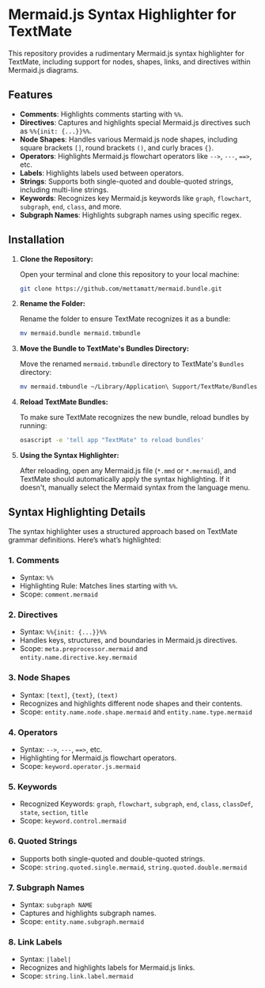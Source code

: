# Mermaid.js Syntax Highlighter for TextMate

This repository provides a rudimentary Mermaid.js syntax highlighter for TextMate, including support for nodes, shapes, links, and directives within Mermaid.js diagrams.

## Features

- **Comments**: Highlights comments starting with `%%`.
- **Directives**: Captures and highlights special Mermaid.js directives such as `%%{init: {...}}%%`.
- **Node Shapes**: Handles various Mermaid.js node shapes, including square brackets `[]`, round brackets `()`, and curly braces `{}`.
- **Operators**: Highlights Mermaid.js flowchart operators like `-->`, `---`, `==>`, etc.
- **Labels**: Highlights labels used between operators.
- **Strings**: Supports both single-quoted and double-quoted strings, including multi-line strings.
- **Keywords**: Recognizes key Mermaid.js keywords like `graph`, `flowchart`, `subgraph`, `end`, `class`, and more.
- **Subgraph Names**: Highlights subgraph names using specific regex.

## Installation

1. **Clone the Repository:**

   Open your terminal and clone this repository to your local machine:

   ```bash
   git clone https://github.com/mettamatt/mermaid.bundle.git
   ```

2. **Rename the Folder:**

   Rename the folder to ensure TextMate recognizes it as a bundle:

   ```bash
   mv mermaid.bundle mermaid.tmbundle
   ```

3. **Move the Bundle to TextMate's Bundles Directory:**

   Move the renamed `mermaid.tmbundle` directory to TextMate's `Bundles` directory:

   ```bash
   mv mermaid.tmbundle ~/Library/Application\ Support/TextMate/Bundles/
   ```

4. **Reload TextMate Bundles:**

   To make sure TextMate recognizes the new bundle, reload bundles by running:

   ```bash
   osascript -e 'tell app "TextMate" to reload bundles'
   ```

5. **Using the Syntax Highlighter:**

   After reloading, open any Mermaid.js file (`*.mmd` or `*.mermaid`), and TextMate should automatically apply the syntax highlighting. If it doesn't, manually select the Mermaid syntax from the language menu.

## Syntax Highlighting Details

The syntax highlighter uses a structured approach based on TextMate grammar definitions. Here’s what’s highlighted:

### 1. **Comments**

- Syntax: `%%`
- Highlighting Rule: Matches lines starting with `%%`.
- Scope: `comment.mermaid`

### 2. **Directives**

- Syntax: `%%{init: {...}}%%`
- Handles keys, structures, and boundaries in Mermaid.js directives.
- Scope: `meta.preprocessor.mermaid` and `entity.name.directive.key.mermaid`

### 3. **Node Shapes**

- Syntax: `[text]`, `{text}`, `(text)`
- Recognizes and highlights different node shapes and their contents.
- Scope: `entity.name.node.shape.mermaid` and `entity.name.type.mermaid`

### 4. **Operators**

- Syntax: `-->`, `---`, `==>`, etc.
- Highlighting for Mermaid.js flowchart operators.
- Scope: `keyword.operator.js.mermaid`

### 5. **Keywords**

- Recognized Keywords: `graph`, `flowchart`, `subgraph`, `end`, `class`, `classDef`, `state`, `section`, `title`
- Scope: `keyword.control.mermaid`

### 6. **Quoted Strings**

- Supports both single-quoted and double-quoted strings.
- Scope: `string.quoted.single.mermaid`, `string.quoted.double.mermaid`

### 7. **Subgraph Names**

- Syntax: `subgraph NAME`
- Captures and highlights subgraph names.
- Scope: `entity.name.subgraph.mermaid`

### 8. **Link Labels**

- Syntax: `|label|`
- Recognizes and highlights labels for Mermaid.js links.
- Scope: `string.link.label.mermaid`
